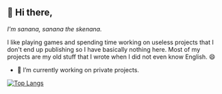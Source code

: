 ## 👋 Hi there,
*I'm sanana, sanana the skenana.*

I like playing games and spending time working on useless projects that I don't end up publishing so I have basically nothing here. Most of my projects are my old stuff that I wrote when I did not even know English. 😄

- 🔭 I’m currently working on private projects.

[![Top Langs](https://github-readme-stats.vercel.app/api/top-langs/?username=theoddgarlic&layout=compact)](https://github.com/theoddgarlic)

<!--
**TheOddGarlic/TheOddGarlic** is a ✨ _special_ ✨ repository because its `README.md` (this file) appears on your GitHub profile.

Here are some ideas to get you started:

- 🔭 I’m currently working on ...
- 🌱 I’m currently learning ...
- 👯 I’m looking to collaborate on ...
- 🤔 I’m looking for help with ...
- 💬 Ask me about ...
- 📫 How to reach me: ...
- 😄 Pronouns: ...
- ⚡ Fun fact: ...
-->
